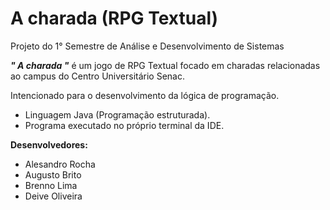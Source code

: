 # **A charada**  (RPG Textual) 

Projeto do 1° Semestre de Análise e Desenvolvimento de Sistemas

**_" A charada "_** é um jogo de RPG Textual focado em charadas relacionadas ao campus do Centro Universitário Senac.

Intencionado para o desenvolvimento da lógica de programação.
- Linguagem Java (Programação estruturada).
- Programa executado no próprio terminal da IDE.

**Desenvolvedores:**
- Alesandro Rocha
- Augusto Brito
- Brenno Lima
- Deive Oliveira 



